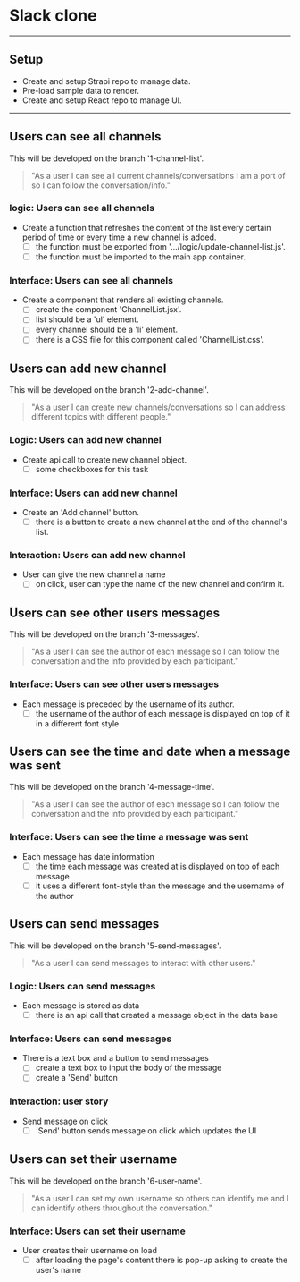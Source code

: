 # Slack clone

<!-- describe your project -->

---

## Setup

<!-- what code do you need just to open the project? this might include:
  - boilerplate code (https://brandlitic.com/what-is-boilerplate-code/)
  - loading program data
  - rendering the initial user interface
-->

- Create and setup Strapi repo to manage data.
- Pre-load sample data to render.
- Create and setup React repo to manage UI.

---

## Users can see all channels

This will be developed on the branch '1-channel-list'.

<!-- each issue created from this section will have the `for: Users can see all channels` label -->

> "As a user I can see all current channels/conversations I am a port of so I can follow the conversation/info."

### logic: Users can see all channels

- Create a function that refreshes the content of the list every certain period of time or every time a new channel is added.
  - [ ] the function must be exported from '.../logic/update-channel-list.js'.
  - [ ] the function must be imported to the main app container.

### Interface: Users can see all channels

- Create a component that renders all existing channels.
  - [ ] create the component 'ChannelList.jsx'.
  - [ ] list should be a 'ul' element.
  - [ ] every channel should be a 'li' element.
  - [ ] there is a CSS file for this component called 'ChannelList.css'.

## Users can add new channel

This will be developed on the branch '2-add-channel'.

<!-- each issue created from this section will have the `for: Users can add new channel -->

> "As a user I can create new channels/conversations so I can address different topics with different people."


<!-- describe the tasks to build this user story
  these will have the `type: logic` label, for example
  not all projects will have all types of tasks
  and these are not the only possible types, just some suggestions
-->

### Logic: Users can add new channel

- Create api call to create new channel object.
  - [ ] some checkboxes for this task

### Interface: Users can add new channel

- Create an 'Add channel' button.
  - [ ] there is a button to create a new channel at the end of the channel's list.

### Interaction: Users can add new channel

- User can give the new channel a name
  - [ ] on click, user can type the name of the new channel and confirm it.

## Users can see other users messages

This will be developed on the branch '3-messages'.

<!-- each issue created from this section will have the `for: user story` label -->

> "As a user I can see the author of each message so I can follow the conversation and the info provided by each participant."

<!-- write any extra notes or description -->

<!-- describe the tasks to build this user story
  these will have the `type: logic` label, for example
  not all projects will have all types of tasks
  and these are not the only possible types, just some suggestions
-->

### Interface: Users can see other users messages

- Each message is preceded by the username of its author.
  - [ ] the username of the author of each message is displayed on top of it in a different font style

## Users can see the time and date when a message was sent

This will be developed on the branch '4-message-time'.

<!-- each issue created from this section will have the `for: user story` label -->

> "As a user I can see the author of each message so I can follow the conversation and the info provided by each participant."

### Interface: Users can see the time a message was sent

- Each message has date information
  - [ ] the time each message was created at is displayed on top of each message
  - [ ] it uses a different font-style than the message and the username of the author

## Users can send messages

This will be developed on the branch '5-send-messages'.

<!-- each issue created from this section will have the `for: user story` label -->

> "As a user I can send messages to interact with other users."

<!-- write any extra notes or description -->

<!-- describe the tasks to build this user story
  these will have the `type: logic` label, for example
  not all projects will have all types of tasks
  and these are not the only possible types, just some suggestions
-->

### Logic: Users can send messages

- Each message is stored as data
  - [ ] there is an api call that created a message object in the data base

### Interface: Users can send messages

- There is a text box and a button to send messages
  - [ ] create a text box to input the body of the message
  - [ ] create a 'Send' button

### Interaction: user story

- Send message on click
  - [ ] 'Send' button sends message on click which updates the UI
  
## Users can set their username

This will be developed on the branch '6-user-name'.

<!-- each issue created from this section will have the `for: user story` label -->

> "As a user I can set my own username so others can identify me and I can identify others throughout the conversation."

<!-- write any extra notes or description -->

<!-- describe the tasks to build this user story
  these will have the `type: logic` label, for example
  not all projects will have all types of tasks
  and these are not the only possible types, just some suggestions
-->

### Interface: Users can set their username

- User creates their username on load
  - [ ] after loading the page's content there is pop-up asking to create the user's name
